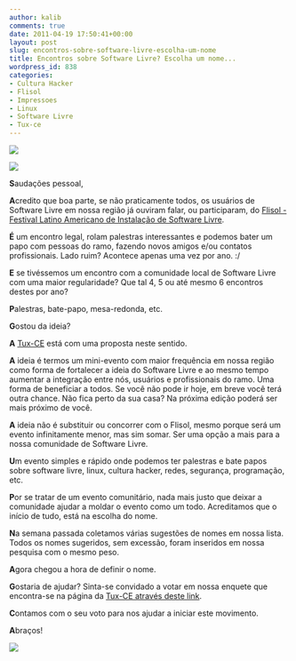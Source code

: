 ```yaml
---
author: kalib
comments: true
date: 2011-04-19 17:50:41+00:00
layout: post
slug: encontros-sobre-software-livre-escolha-um-nome
title: Encontros sobre Software Livre? Escolha um nome...
wordpress_id: 838
categories:
- Cultura Hacker
- Flisol
- Impressoes
- Linux
- Software Livre
- Tux-ce
---
```


[![](http://marcelocavalcante.net/portal/wp-content/uploads/2011/04/logo.gif)](http://marcelocavalcante.net/portal/wp-content/uploads/2011/04/logo.gif)




[![](http://2.bp.blogspot.com/_fCxEYIfdYWY/TIY8qxYiLlI/AAAAAAAAAf4/WAVct3_ZvLA/s320/tux_teacher.png)](http://2.bp.blogspot.com/_fCxEYIfdYWY/TIY8qxYiLlI/AAAAAAAAAf4/WAVct3_ZvLA/s320/tux_teacher.png)


**S**audações pessoal,

**A**credito que boa parte, se não praticamente todos, os usuários de Software Livre em nossa região já ouviram falar, ou participaram, do [Flisol - Festival Latino Americano de Instalação de Software Livre](http://marcelocavalcante.net/portal/2011/04/13/flisol-quixada-relato-e-parabens/).

**É** um encontro legal, rolam palestras interessantes e podemos bater um papo com pessoas do ramo, fazendo novos amigos e/ou contatos profissionais. Lado ruim? Acontece apenas uma vez por ano. :/

**E** se tivéssemos um encontro com a comunidade local de Software Livre com uma maior regularidade? Que tal 4, 5 ou até mesmo 6 encontros destes por ano?

**P**alestras, bate-papo, mesa-redonda, etc.

**G**ostou da ideia?

**A** [Tux-CE](http://www.tux-ce.org) está com uma proposta neste sentido.

**A** ideia é termos um mini-evento com maior frequência em nossa região como forma de fortalecer a ideia do Software Livre e ao mesmo tempo aumentar a integração entre nós, usuários e profissionais do ramo. Uma forma de beneficiar a todos. Se você não pode ir hoje, em breve você terá outra chance. Não fica perto da sua casa? Na próxima edição poderá ser mais próximo de você.

**A** ideia não é substituir ou concorrer com o Flisol, mesmo porque será um evento infinitamente menor, mas sim somar. Ser uma opção a mais para a nossa comunidade de Software Livre.

**U**m evento simples e rápido onde podemos ter palestras e bate papos sobre software livre, linux, cultura hacker, redes, segurança, programação, etc.

**P**or se tratar de um evento comunitário, nada mais justo que deixar a comunidade ajudar a moldar o evento como um todo. Acreditamos que o início de tudo, está na escolha do nome.

**N**a semana passada coletamos várias sugestões de nomes em nossa lista. Todos os nomes sugeridos, sem excessão, foram inseridos em nossa pesquisa com o mesmo peso.

**A**gora chegou a hora de definir o nome.

**G**ostaria de ajudar? Sinta-se convidado a votar em nossa enquete que encontra-se na página da [Tux-CE através deste link](http://www.tux-ce.org/portal/node/717).

**C**ontamos com o seu voto para nos ajudar a iniciar este movimento.

**A**braços!


![](http://www.marcelocavalcante.net/portal/imgs/userbar.gif)
